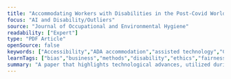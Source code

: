 ```yaml
---
title: "Accommodating Workers with Disabilities in the Post-Covid World"
focus: "AI and Disability/Outliers"
source: "Journal of Occupational and Environmental Hygiene"
readability: ["Expert"]
type: "PDF Article"
openSource: false
keywords: ["Accessibility","ADA accommodation","assisted technology","Covid-19","disabled workers","Zoom fatigue"]
learnTags: ["bias","business","methods","disability","ethics","fairness","framework","inclusivePractice"]
summary: "A paper that highlights technological advances, utilized during the pandemic to facilitate work from home, that can be implemented post-pandemic as part of a strategy to increase accessibility for a range of disabilities.  "
---
```

